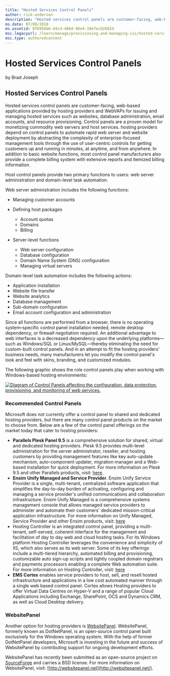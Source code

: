```yaml
---
title: "Hosted Services Control Panels"
author: rick-anderson
description: "Hosted services control panels are customer-facing, web-based applications provided by hosting providers and WebVAPs for issuing and managing hosted services..."
ms.date: 07/09/2010
ms.assetid: 8f6956b6-44c4-48bd-96e4-19e7ec626824
msc.legacyurl: /learn/manage/provisioning-and-managing-iis/hosted-services-control-panels
msc.type: authoredcontent
---
```

# Hosted Services Control Panels

by Brad Joseph

## Hosted Services Control Panels

Hosted services control panels are customer-facing, web-based applications provided by hosting providers and WebVAPs for issuing and managing hosted services such as websites, database administration, email accounts, and resource provisioning. Control panels are a proven model for monetizing commodity web servers and host services. hosting providers depend on control panels to automate rapid web server and website deployment by abstracting the complexity of enterprise-focused management tools through the use of user-centric controls for getting customers up and running in minutes, at anytime, and from anywhere. In addition to basic website functions, most control panel manufacturers also provide a complete billing system with extensive reports and itemized billing information.

Host control panels provide two primary functions to users: web server administration and domain-level task automation.

Web server administration includes the following functions:

- Managing customer accounts
- Defining host packages

    - Account quotas
    - Domains
    - Billing
- Server-level functions

    - Web server configuration
    - Database configuration
    - Domain Name System (DNS) configuration
    - Managing virtual servers

Domain-level task automation includes the following actions:

- Application installation
- Website file transfer
- Website analytics
- Database management
- Sub-domain configuration
- Email account configuration and administration

Since all functions are performed from a browser, there is no operating system–specific control panel installation needed, remote desktop dependency, or firewall negotiation required. An additional advantage to web interfaces is a decreased dependency upon the underlying platforms—such as Windows/SQL or Linux/MySQL—thereby eliminating the need for custom-built control panels. And in an attempt to fit the hosting providers' business needs, many manufacturers let you modify the control panel's look and feel with skins, branding, and customized modules.

The following graphic shows the role control panels play when working with Windows-based hosting environments:

[![Diagram of Control Panels affecting the configuration, data protection, provisioning, and monitoring of web services.](hosted-services-control-panels/_static/image2.png)](hosted-services-control-panels/_static/image1.png)

### Recommended Control Panels

Microsoft does not currently offer a control panel to shared and dedicated hosting providers, but there are many control panel products on the market to choose from. Below are a few of the control panel offerings on the market today that cater to hosting providers:

- **Parallels Plesk Panel 9.5** is a comprehensive solution for shared, virtual and dedicated hosting providers. Plesk 9.5 provides multi-level administration for the server administrator, reseller, and hosting customers by providing management features like key auto-update mechanism, auto-component updater, migration manager and a Web-based installation for quick deployment. For more information on Plesk 9.5 and other Parallels products, visit: [here](https://www.parallels.com/).
- **Ensim** **Unify Managed and Service Provider**. Ensim Unify Service Provider is a single, multi-tenant, centralized software application that simplifies the day-to-day burden of activating, configuring and managing a service provider's unified communications and collaboration infrastructure. Ensim Unify Managed is a comprehensive systems management console that allows managed service providers to administer and automate their customers' dedicated mission-critical application infrastructure. For more information on Unify Managed, Service Provider and other Ensim products, visit: [here](https://www.cloudblue.com/)
- Hosting Controller is an integrated control panel, providing a multi-tenant, self-served, coherent interface for the management and facilitation of day to day web and cloud hosting tasks. For its Windows platform Hosting Controller leverages the convenience and simplicity of IIS, which also serves as its web server. Some of its key offerings include a multi-tiered hierarchy, automated billing and provisioning, customizable auto sign-up scripts and tightly coupled domain registrars and payments processors enabling a complete Web automation suite. For more information on Hosting Controller, visit: [here](https://hostingcontroller.com/)
- **EMS Cortex** enables service providers to host, sell, and resell hosted infrastructure and applications in a low cost automated manner through a single web based control panel. Cortex allows Hosting providers to offer Virtual Data Centres on Hyper-V and a range of popular Cloud Applications including Exchange, SharePoint, OCS and Dynamics CRM, as well as Cloud Desktop delivery. 

### WebsitePanel

Another option for hosting providers is [WebsitePanel](websitepanel.md). WebsitePanel, formerly known as DotNetPanel, is an open-source control panel built exclusively for the Windows operating system. With the help of former DotNetPanel developers, Microsoft is investing in the future and success of WebsitePanel by contributing support for ongoing development efforts.

WebsitePanel has recently been submitted as an open-source project on [SourceForge](http://sourceforge.net/) and carries a BSD license. For more information on WebsitePanel, visit: [http://websitepanel.net](http://websitepanel.net/).
